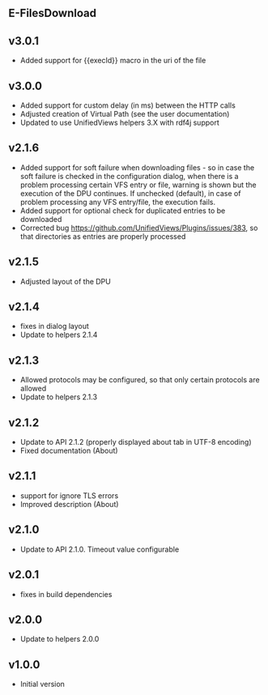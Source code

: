 E-FilesDownload
----------

v3.0.1
---
* Added support for {{execId}} macro in the uri of the file

v3.0.0
---
* Added support for custom delay (in ms)  between the HTTP calls
* Adjusted creation of Virtual Path (see the user documentation)
* Updated to use UnifiedViews helpers 3.X with rdf4j support

v2.1.6
---
* Added support for soft failure when downloading files - so in case the soft failure is checked in the configuration dialog, when there is a problem processing certain VFS entry or file, warning is shown but the execution of the DPU continues. If unchecked (default), in case of problem processing any VFS entry/file, the execution fails.
* Added support for optional check for duplicated entries to be downloaded
* Corrected bug https://github.com/UnifiedViews/Plugins/issues/383, so that directories as entries are properly processed

v2.1.5
---
* Adjusted layout of the DPU

v2.1.4
---
* fixes in dialog layout
* Update to helpers 2.1.4

v2.1.3
---
* Allowed protocols may be configured, so that only certain protocols are allowed 
* Update to helpers 2.1.3

v2.1.2
---
* Update to API 2.1.2 (properly displayed about tab in UTF-8 encoding)
* Fixed documentation (About)


v2.1.1
---
* support for ignore TLS errors
* Improved description (About)

v2.1.0
---
* Update to API 2.1.0. Timeout value configurable

v2.0.1
---
* fixes in build dependencies

v2.0.0
---
* Update to helpers 2.0.0

v1.0.0
---
* Initial version
